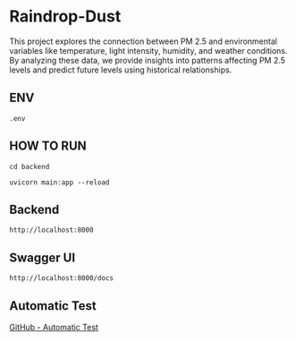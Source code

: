 # Raindrop-Dust
This project explores the connection between PM 2.5 and environmental variables like temperature, light intensity, humidity, and weather conditions. By analyzing these data, we provide insights into patterns affecting PM 2.5 levels and predict future levels using historical relationships.

## ENV
```
.env
```

## HOW TO RUN
```
cd backend
```
```
uvicorn main:app --reload
```
## Backend
```
http://localhost:8000
```
## Swagger UI
```
http://localhost:8000/docs
```
## Automatic Test
[GitHub - Automatic Test](https://github.com/TeerapatTrepopsakulsin/Raindrop-Dust-Automatic-Test)
